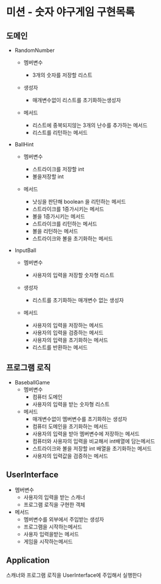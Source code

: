 # 미션 - 숫자 야구게임 구현목록

## 도메인

- RandomNumber
    - 멤버변수
        - 3개의 숫자를 저장할 리스트

    - 생성자
        - 매개변수없이 리스트를 초기화하는생성자

    - 메서드
        - 리스트에 중복되지않는 3개의 난수를 추가하는 메서드
        - 리스트를 리턴하는 메서드
- BallHint
    - 멤버변수
        - 스트라이크를 저장할 int
        - 볼을저장할 int

    - 메서드
        - 낫싱을 판단해 boolean 을 리턴하는 메서드
        - 스트라이크를 1증가시키는 메서드
        - 볼을 1증가시키는 메서드
        - 스트라이크를 리턴하는 메서드
        - 볼을 리턴하는 메서드
        - 스트라이크와 볼을 초기화하는 메서드

- InputBall
    - 멤버변수
        - 사용자의 입력을 저장할 숫자형 리스트

    - 생성자
        - 리스트를 초기화하는 매개변수 없는 생성자

    - 메서드
        - 사용자의 입력을 저장하는 메서드
        - 사용자의 입력을 검증하는 메서드
        - 사용자의 입력을 초기화하는 메서드
        - 리스트를 반환하는 메서드

## 프로그램 로직

- BaseballGame
    - 멤버변수
        - 컴퓨터 도메인
        - 사용자의 입력을 받는 숫자형 리스트
    - 메서드
        - 매개변수없이 멤버변수를 초기화하는 생성자
        - 컴퓨터 도메인을 초기화하는 메서드
        - 사용자의 입력을 받아 멤버변수에 저장하는 메서드
        - 컴퓨터와 사용자의 입력을 비교해서 int배열에 담는메서드
        - 스트라이크와 볼을 저장할 int 배열을 초기화하는 메서드
        - 사용자의 입력값을 검증하는 메서드

## UserInterface

- 멤버변수
    - 사용자의 입력을 받는 스캐너
    - 프로그램 로직을 구현한 객체
- 메서드
    - 멤버변수를 외부에서 주입받는 생성자
    - 프로그램을 시작하는메서드
    - 사용자 입력을받는 메서드
    - 게임을 시작하는메서드

## Application

스캐너와 프로그램 로직을
UserInterface에 주입해서 실행한다